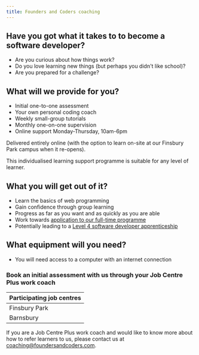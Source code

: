 ```yaml
---
title: Founders and Coders coaching
---
```


## Have you got what it takes to to become a software developer?
- Are you curious about how things work?
- Do you love learning new things  (but perhaps you didn't like school)?
- Are you prepared for a challenge?

## What will we provide for you?

- Initial one-to-one assessment
- Your own personal coding coach
- Weekly small-group tutorials
- Monthly one-on-one supervision
- Online support
    Monday-Thursday, 10am-6pm

Delivered entirely online (with the option to learn on-site at our Finsbury Park campus when it re-opens).

This individualised learning support programme is suitable for any level of learner.

## What you will get out of it?
- Learn the basics of web programming
- Gain confidence through group learning
- Progress as far as you want and as quickly as you are able
- Work towards [application to our full-time programme](https://www.foundersandcoders.com/apply/)
- Potentially leading to a [Level 4 software developer apprenticeship](https://www.instituteforapprenticeships.org/apprenticeship-standards/software-developer/)

## What equipment will you need?
- You will need access to a computer with an internet connection

### Book an initial assessment with us through your Job Centre Plus work coach

| Participating job centres | 
| --- |
| Finsbury Park |
| Barnsbury |

If you are a Job Centre Plus work coach and would like to know more about how to refer learners to us, please contact us at coaching@foundersandcoders.com.

